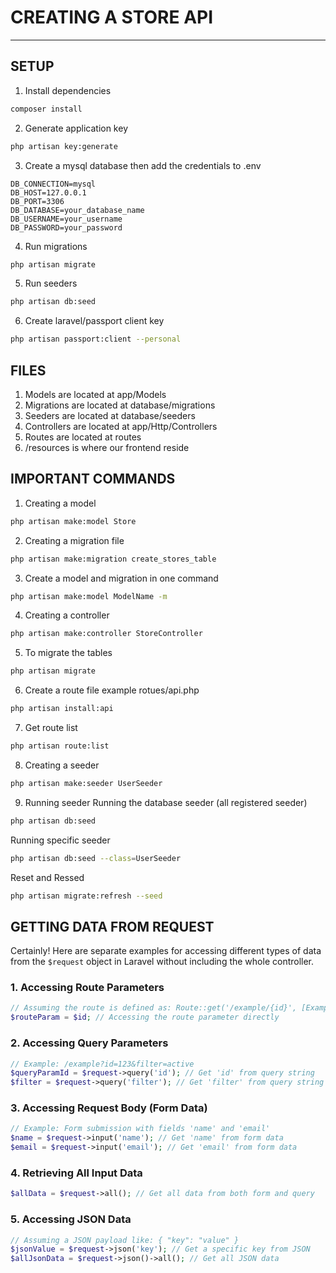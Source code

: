 # CREATING A STORE API
---

## SETUP
1. Install dependencies
```bash
composer install
```

2. Generate application key
```bash
php artisan key:generate
```

3. Create a mysql database then add the credentials to .env
```.env
DB_CONNECTION=mysql
DB_HOST=127.0.0.1
DB_PORT=3306
DB_DATABASE=your_database_name
DB_USERNAME=your_username
DB_PASSWORD=your_password
```

4. Run migrations
```bash
php artisan migrate
```

5. Run seeders
```bash
php artisan db:seed
```

6. Create laravel/passport client key
```bash
php artisan passport:client --personal
```

## FILES
1. Models are located at app/Models
2. Migrations are located at database/migrations
3. Seeders are located at database/seeders
4. Controllers are located at app/Http/Controllers
5. Routes are located at routes
6. /resources is where our frontend reside


## IMPORTANT COMMANDS
1. Creating a model
```bash
php artisan make:model Store
``` 

2. Creating a migration file
```bash
php artisan make:migration create_stores_table
```

3. Create a model and migration in one command
```bash
php artisan make:model ModelName -m
```

4. Creating a controller
```bash
php artisan make:controller StoreController
```

5. To migrate the tables
```bash
php artisan migrate
```

6. Create a route file example rotues/api.php
```bash
php artisan install:api
```

7. Get route list
```bash
php artisan route:list
```

8. Creating a seeder
```bash
php artisan make:seeder UserSeeder
```

9. Running seeder
Running the database seeder (all registered seeder)
```bash
php artisan db:seed
```

Running specific seeder
```bash
php artisan db:seed --class=UserSeeder
```

Reset and Ressed
```bash
php artisan migrate:refresh --seed
```

## GETTING DATA FROM REQUEST
Certainly! Here are separate examples for accessing different types of data from the `$request` object in Laravel without including the whole controller.

### 1. Accessing Route Parameters

```php
// Assuming the route is defined as: Route::get('/example/{id}', [ExampleController::class, 'handleRequest']);
$routeParam = $id; // Accessing the route parameter directly
```

### 2. Accessing Query Parameters

```php
// Example: /example?id=123&filter=active
$queryParamId = $request->query('id'); // Get 'id' from query string
$filter = $request->query('filter'); // Get 'filter' from query string
```

### 3. Accessing Request Body (Form Data)

```php
// Example: Form submission with fields 'name' and 'email'
$name = $request->input('name'); // Get 'name' from form data
$email = $request->input('email'); // Get 'email' from form data
```

### 4. Retrieving All Input Data

```php
$allData = $request->all(); // Get all data from both form and query
```

### 5. Accessing JSON Data

```php
// Assuming a JSON payload like: { "key": "value" }
$jsonValue = $request->json('key'); // Get a specific key from JSON
$allJsonData = $request->json()->all(); // Get all JSON data
```